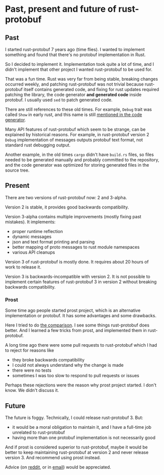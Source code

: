# Past, present and future of rust-protobuf

## Past

I started rust-protobuf 7 years ago (time flies).
I wanted to implement something and found that there's no protobuf implementation in Rust.

So I decided to implement it. Implementation took quite a lot of time,
and I didn't implement that other project I wanted rust-protobuf to be used for.

That was a fun time. Rust was very far from being stable, breaking changes occurred weekly,
and patching rust-protobuf was not trivial because rust-protobuf itself contains generated code,
and fixing for rust updates required patching the library, the code generator
**and generated code** inside protobuf. I usually used `sed` to patch generated code.

There are still references to these old times. For example, `Debug` trait was called `Show` in early rust,
and this name is still
[mentioned in the code generator](https://github.com/stepancheg/rust-protobuf/blob/188596b3d78b381d49a753cdb3ecb5fbc9382b0d/protobuf-codegen/src/gen/message.rs#L535).

Many API features of rust-protobuf which seem to be strange, can be explained by historical reasons.
For example, in rust-protobuf version 2 `Debug` implementation of messages outputs protobuf text format,
not standard rust debugging output.

Another example, in the old times `cargo` didn't have `build.rs` files,
so files needed to be generated manually and probably committed to the repository,
and the code generator was optimized for storing generated files in the source tree.

## Present

There are two versions of rust-protobuf now: 2 and 3-alpha.

Version 2 is stable, it provides good backwards compatibility.

Version 3-alpha contains multiple improvements (mostly fixing past mistakes). It implements:
* proper runtime reflection
* dynamic messages
* json and text format printing and parsing
* better mapping of proto messages to rust module namespaces
* various API cleanups

Version 3 of rust-protobuf is mostly done. It requires about 20 hours of work to release it.

Version 3 is backwards-incompatible with version 2.
It is not possible to implement certain features of rust-protobuf 3 in version 2
without breaking backwards compatibility.

### Prost

Some time ago people started prost project, which is an alternative implementation or protobuf.
It has some advantages and some drawbacks.

Here I tried to do
[the comparison](https://github.com/stepancheg/rust-protobuf/tree/master/protobuf-examples/vs-prost).
I see some things rust-protobuf does better. And I learned a few tricks from prost,
and implemented them in rust-protobuf.

A long time ago there were some pull requests to rust-protobuf
which I had to reject for reasons like
* they broke backwards compatibility
* I could not always understand why the change is made
* there were no tests
* sometimes I was too slow to respond to pull requests or issues

Perhaps these rejections were the reason why prost project started. I don't know.
We didn't discuss it.

## Future

The future is foggy. Technically, I could release rust-protobuf 3. But:
* it would be a moral obligation to maintain it, and I have a full-time job
  unrelated to rust-protobuf
* having more than one protobuf implementation is not necessarily good

And if prost is considered superior to rust-protobuf,
maybe it would be better to keep maintaining rust-protobuf at version 2 and never release version 3.
And recommend using prost instead.

Advice (on [reddit](https://www.reddit.com/r/rust/comments/sls4uw/past_present_and_future_of_rustprotobuf/),
or in [email](mailto:stepan.koltsov@gmail.com)) would be appreciated.
